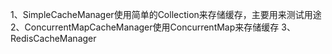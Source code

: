 1、SimpleCacheManager使用简单的Collection来存储缓存，主要用来测试用途
2、ConcurrentMapCacheManager使用ConcurrentMap来存储缓存
3、RedisCacheManager